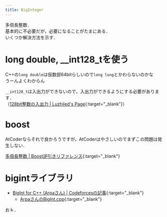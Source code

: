 ```yaml
---
title: BigInteger
---
```


多倍長整数．  
基本的に不必要だが，必要になることがたまにある．  
いくつか解決方法を示す．

# long double, \_\_int128\_tを使う

C++の`long double`は仮数部64bitらしいので`long long`とかわらないのかな  
うーんよくわからん

`__int128_t`は入出力ができないので，入出力ができるようにする必要があります．  
（[128bit整数の入出力 \| Luzhiled's Page](https://luzhiled.github.io/CLibrary/Other/IO_int128.html){:target="_blank"}）

# boost

AtCoderならそれで良かろうですが，AtCoderはやさしいのでまずこの問題は発生しない．

[多倍長整数 \| Boost逆引きリファレンス](https://boostjp.github.io/tips/multiprec-int.html){:target="_blank"}

# bigintライブラリ

* [BigInt for C++ (Arpaさん) \| Codeforcesの記事](https://codeforces.com/blog/entry/22566){:target="_blank"}
  * [ArpaさんのBigInt.cpp](https://gist.github.com/ar-pa/957297fb3f88996ead11){:target="_blank"}

おｋ．

